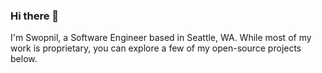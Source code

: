 ### Hi there 👋

I'm Swopnil, a Software Engineer based in Seattle, WA. While most of my work is proprietary, you can explore a few of my open-source projects below.
